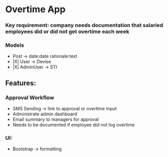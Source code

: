 # Overtime App

### Key requirement: company needs documentation that salaried employees did or did not get overtime each week

### Models

- Post -> date:date rationale:text
- |X| User -> Devise
- |X| AdminUser -> STI

## Features:
### Approval Workflow
- SMS Sending -> link to approval or overtime input
- Administrate admin dashboard
- Email summary to managers for approval
- Needs to be documented if employee did not log overtime
### UI:

- Bootstrap -> formatting